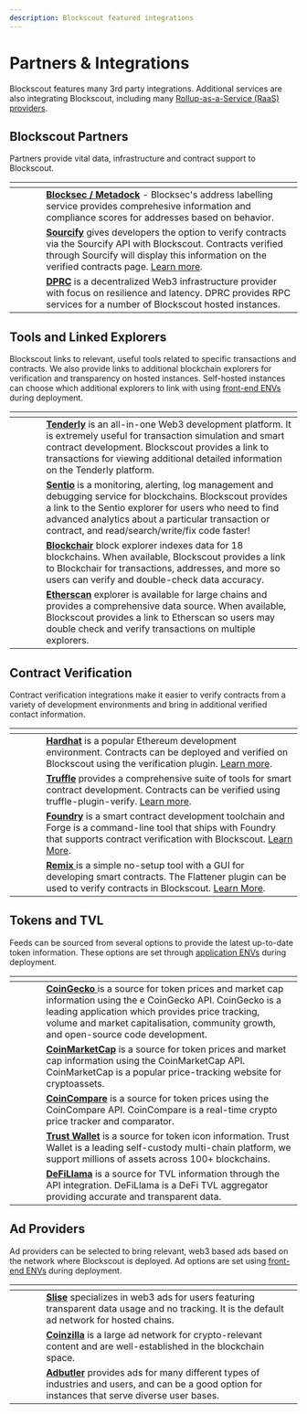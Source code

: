 ```yaml
---
description: Blockscout featured integrations
---
```


# Partners & Integrations

Blockscout features many 3rd party integrations. Additional services are also integrating Blockscout, including many [Rollup-as-a-Service (RaaS) providers](raas-providers.md).

## Blockscout Partners&#x20;

Partners provide vital data, infrastructure and contract support to Blockscout.&#x20;

<table><thead><tr><th width="40"></th><th></th></tr></thead><tbody><tr><td></td><td><a href="https://blocksec.com/metadock"><strong>Blocksec / Metadock</strong></a> - Blocksec's address labelling service provides comprehesive information and compliance scores for addresses based on behavior.</td></tr><tr><td></td><td><a href="https://sourcify.dev/"><strong>Sourcify</strong></a> gives developers the option to verify contracts via the Sourcify API with Blockscout. Contracts verified through Sourcify will display this information on the verified contracts page. <a href="../../for-users/verifying-a-smart-contract/contracts-verification-via-sourcify.md">Learn more</a>.</td></tr><tr><td></td><td><a href="https://drpc.org/?ref=559183"><strong>DPRC</strong></a> is a decentralized Web3 infrastructure provider with focus on resilience and latency. DPRC provides RPC services for a number of Blockscout hosted instances.</td></tr></tbody></table>

## Tools and Linked Explorers

Blockscout links to relevant, useful tools related to specific transactions and contracts. We also provide links to additional blockchain explorers for verification and transparency on hosted instances. Self-hosted instances can choose which additional explorers to link with using [front-end ENVs](https://github.com/blockscout/frontend/blob/main/docs/ENVS.md) during deployment.

<table><thead><tr><th width="40"></th><th></th></tr></thead><tbody><tr><td></td><td><a href="https://tenderly.co/"><strong>Tenderly</strong></a> is an all-in-one Web3 development platform. It is extremely useful for transaction simulation and smart contract development. Blockscout provides a link to transactions for viewing additional detailed information on the Tenderly platform.  </td></tr><tr><td></td><td><a href="https://www.sentio.xyz/"><strong>Sentio</strong></a> is a monitoring, alerting, log management and debugging service for blockchains. Blockscout provides a link to the Sentio explorer for users who need to find advanced analytics about a particular transaction or contract, and read/search/write/fix code faster!</td></tr><tr><td></td><td><a href="https://blockchair.com/"><strong>Blockchair</strong></a> block explorer indexes data for 18 blockchains. When available, Blockscout provides a link to Blockchair for transactions, addresses, and more so users can verify and double-check data accuracy.</td></tr><tr><td></td><td><a href="https://etherscan.io/"><strong>Etherscan</strong></a> explorer is available for large chains and provides a comprehensive data source. When available, Blockscout provides a link to Etherscan so users may double check and verify transactions on multiple explorers. </td></tr></tbody></table>

## Contract Verification

Contract verification integrations make it easier to verify contracts from a variety of development environments and bring in additional verified contact information.

<table><thead><tr><th width="40"></th><th></th></tr></thead><tbody><tr><td></td><td><a href="https://hardhat.org/"><strong>Hardhat</strong></a> is a popular Ethereum development environment. Contracts can be deployed and verified on Blockscout using the verification plugin. <a href="../../for-users/verifying-a-smart-contract/hardhat-verification-plugin.md">Learn more</a>.</td></tr><tr><td></td><td><a href="https://trufflesuite.com/"><strong>Truffle</strong></a> provides a comprehensive suite of tools for smart contract development. Contracts can be verified using  truffle-plugin-verify. <a href="../../for-users/verifying-a-smart-contract/openzeppelin-contract-verification.md#truffle">Learn more</a>.</td></tr><tr><td></td><td><a href="https://github.com/foundry-rs/foundry/"><strong>Foundry</strong></a> is a smart contract development toolchain and Forge is a command-line tool that ships with Foundry that supports contract verification with Blockscout. <a href="../../for-users/verifying-a-smart-contract/openzeppelin-contract-verification.md#foundry-forge">Learn More</a>.</td></tr><tr><td></td><td><a href="https://remix-project.org/"><strong>Remix</strong> </a>is a simple no-setup tool with a GUI for developing smart contracts. The Flattener plugin can be used to verify contracts in Blockscout. <a href="../../for-users/verifying-a-smart-contract/openzeppelin-contract-verification.md#remix">Learn More</a>.</td></tr></tbody></table>

## Tokens and TVL

Feeds can be sourced from several options to provide the latest up-to-date token information. These options are set through [application ENVs](../../for-developers/information-and-settings/env-variables.md) during deployment.

<table><thead><tr><th width="40"></th><th></th></tr></thead><tbody><tr><td><p></p><p></p></td><td><a href="https://www.coingecko.com/"><strong>CoinGecko</strong> </a>is a source for token prices and market cap information using the e CoinGecko API. CoinGecko is a leading application which provides price tracking, volume and market capitalisation, community growth, and open-source code development.</td></tr><tr><td></td><td><a href="https://coinmarketcap.com/"><strong>CoinMarketCap</strong></a> is a source for token prices and market cap information using the CoinMarketCap API. CoinMarketCap is a popular price-tracking website for cryptoassets.</td></tr><tr><td></td><td><a href="https://coincompare.eu/"><strong>CoinCompare</strong></a> is a source for token prices using the CoinCompare API. CoinCompare is a real-time crypto price tracker and comparator.</td></tr><tr><td></td><td><a href="https://trustwallet.com/"><strong>Trust Wallet</strong></a> is a source for token icon information. Trust Wallet is a leading self-custody multi-chain platform, we support millions of assets across 100+ blockchains.</td></tr><tr><td></td><td><a href="https://defillama.com/"><strong>DeFiLlama</strong></a> is a source for TVL information through the API integration. DeFiLlama is a DeFi TVL aggregator providing accurate and transparent data.</td></tr></tbody></table>

## Ad Providers

Ad providers can be selected to bring relevant, web3 based ads based on the network where Blockscout is deployed. Ad options are set using [front-end ENVs](https://github.com/blockscout/frontend/blob/main/docs/ENVS.md) during deployment.

<table><thead><tr><th width="40"></th><th></th></tr></thead><tbody><tr><td></td><td><a href="https://www.slise.xyz/"><strong>Slise</strong></a> specializes in web3 ads for users featuring transparent data usage and no tracking. It is the default ad network for hosted chains.</td></tr><tr><td></td><td><a href="https://coinzilla.com/"><strong>Coinzilla</strong></a> is a large ad network for crypto-relevant content and are well-established in the blockchain space.</td></tr><tr><td></td><td><a href="https://www.adbutler.com/"><strong>Adbutler</strong></a> provides ads for many different types of industries and users, and can be a good option for instances that serve diverse user bases.</td></tr></tbody></table>





